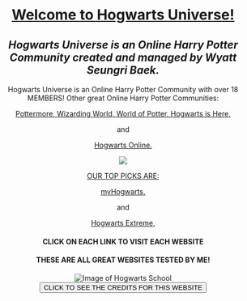 <div style="text-align: center">
    <h1><u>Welcome to Hogwarts Universe!</u></h1>
    <h2><i>Hogwarts Universe is an Online Harry Potter Community
            created and managed by Wyatt Seungri Baek.</i></h2>
    <p>Hogwarts Universe is an Online Harry Potter Community with over 18 MEMBERS!
        Other great Online Harry Potter Communities:</p>
        <a href="https://pottermore.com">Pottermore, </a>
<a href="https://wizardingworld.com">Wizarding World, </a>
<a href="https://worldofpotter.com">World of Potter, </a>
<a href="http://hogwartsishere.com">Hogwarts is Here, </a>
<p>and</p>
<a href="https://hol.org.uk">Hogwarts Online.</a>
<p> </p>
<img src="../../../assets/Images/DarkHogwarts.jpg">
<p> </p>
<p><u>OUR TOP PICKS ARE:</u></p>
<a href="http://myhogwarts.com">myHogwarts, </a>
<p>and</p>
<a href="http://hexrpg">Hogwarts Extreme, </a>
<h4>CLICK ON EACH LINK TO VISIT EACH WEBSITE</h4>
<h4>THESE ARE ALL GREAT WEBSITES TESTED BY ME!</h4>
<img src="../../../assets/Images/Hogwarts0900.jpg" alt="Image of Hogwarts School">
</div>

<div style="text-align: center">
<button (click)="hello()">CLICK TO SEE THE CREDITS FOR THIS WEBSITE</button>
</div>
